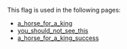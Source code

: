 This flag is used in the following pages:
 - [a_horse_for_a_king](../events/a_horse_for_a_king.md)
 - [you_should_not_see_this](../events/you_should_not_see_this.md)
 - [a_horse_for_a_king_success](../events/a_horse_for_a_king_success.md)
